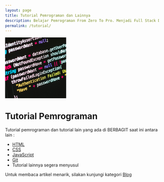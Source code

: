 ```yaml
---
layout: page
title: Tutorial Pemrograman dan Lainnya
description: Belajar Pemrograman From Zero To Pro. Menjadi Full Stack Developer. Ayo buruan belajar disini, gratis lohh.
permalink: /tutorial/
---
```


<img class="img-rounded" src="/assets/img/uploads/pemrograman.png" alt="Tutorial Pemrograman" width="200">

# Tutorial Pemrograman

Tutorial pemrograman dan tutorial lain yang ada di BERBAGIT saat ini antara lain :

- [HTML](/html)
- [CSS](/css)
- [JavaScript](/javascript)
- [Git](/git)
- Tutorial lainnya segera menyusul

Untuk membaca artikel menarik, silakan kunjungi kategori [Blog](/category/blog)